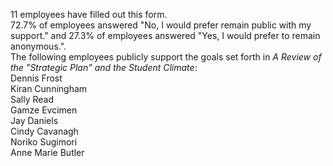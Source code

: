 11 employees have filled out this form.  
72.7% of employees answered "No, I would prefer remain public with my support." and 27.3% of employees answered "Yes, I would prefer to remain anonymous.".  
The following employees publicly support the goals set forth in _A Review of the "Strategic Plan" and the Student Climate_:  
Dennis Frost  
Kiran Cunningham  
Sally Read  
Gamze Evcimen  
Jay Daniels  
Cindy Cavanagh  
Noriko Sugimori  
Anne Marie Butler  
